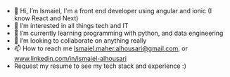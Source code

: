 - 👋 Hi, I’m Ismaiel, I'm a front end developer using angular and ionic (I know React and Next)
- 👀 I’m interested in all things tech and IT
- 🌱 I’m currently learning programming with python, and data engineering
- 💞️ I’m looking to collaborate on anything really
- 📫 How to reach me Ismaiel.maher.alhousari@gmail.com, or www.linkedin.com/in/ismaiel-alhousari
- Request my resume to see my tech stack and experience :)
